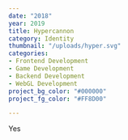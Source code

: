 ```yaml
---
date: "2018"
year: 2019
title: Hypercannon
category: Identity
thumbnail: "/uploads/hyper.svg"
categories:
- Frontend Development
- Game Development
- Backend Development
- WebGL Development
project_bg_color: "#000000"
project_fg_color: "#FF8D00"

---
```

Yes